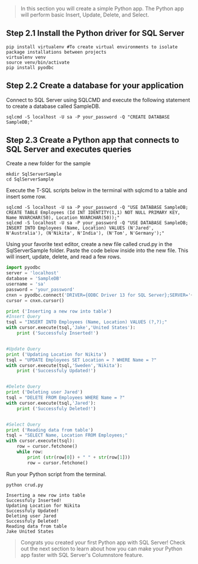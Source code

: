 
> In this section you will create a simple Python app. The Python app will perform basic Insert, Update, Delete, and Select.

## Step 2.1 Install the Python driver for SQL Server 

```terminal
pip install virtualenv #To create virtual environments to isolate package installations between projects
virtualenv venv
source venv/bin/activate
pip install pyodbc
```

## Step 2.2 Create a database for your application 

Connect to SQL Server using SQLCMD and execute the following statement to create a database called SampleDB.

```terminal
sqlcmd -S localhost -U sa -P your_password -Q "CREATE DATABASE SampleDB;"
```

## Step 2.3 Create a Python app that connects to SQL Server and executes queries

Create a new folder for the sample

```terminal
mkdir SqlServerSample
cd SqlServerSample
```

Execute the T-SQL scripts below in the terminal with sqlcmd to a table and insert some row.

```terminal
sqlcmd -S localhost -U sa -P your_password -Q "USE DATABASE SampleDB; CREATE TABLE Employees (Id INT IDENTITY(1,1) NOT NULL PRIMARY KEY, Name NVARCHAR(50), Location NVARCHAR(50));"
sqlcmd -S localhost -U sa -P your_password -Q "USE DATABASE SampleDB; INSERT INTO Employees (Name, Location) VALUES (N'Jared', N'Australia'), (N'Nikita', N'India'), (N'Tom', N'Germany');"
```

Using your favorite text editor, create a new file called crud.py in the SqlServerSample folder. Paste the code below inside into the new file. This will insert, update, delete, and read a few rows. 

```python
import pyodbc
server = 'localhost'
database = 'SampleDB'
username = 'sa'
password = 'your_password'
cnxn = pyodbc.connect('DRIVER={ODBC Driver 13 for SQL Server};SERVER='+server+';PORT=1443;DATABASE='+database+';UID='+username+';PWD='+ password)
cursor = cnxn.cursor()

print ('Inserting a new row into table')
#Insert Query
tsql = "INSERT INTO Employees (Name, Location) VALUES (?,?);"
with cursor.execute(tsql,'Jake','United States'):
    print ('Successfuly Inserted!')


#Update Query
print ('Updating Location for Nikita')
tsql = "UPDATE Employees SET Location = ? WHERE Name = ?"
with cursor.execute(tsql,'Sweden','Nikita'):
    print ('Successfuly Updated!')


#Delete Query
print ('Deleting user Jared')
tsql = "DELETE FROM Employees WHERE Name = ?"
with cursor.execute(tsql,'Jared'):
    print ('Successfuly Deleted!')


#Select Query
print ('Reading data from table')
tsql = "SELECT Name, Location FROM Employees;"
with cursor.execute(tsql):
    row = cursor.fetchone()
    while row:
        print (str(row[0]) + " " + str(row[1]))
        row = cursor.fetchone()
```

Run your Python script from the terminal.

```terminal
python crud.py
```

```results
Inserting a new row into table
Successfuly Inserted!
Updating Location for Nikita
Successfuly Updated!
Deleting user Jared
Successfuly Deleted!
Reading data from table
Jake United States
```

> Congrats you created your first Python app with SQL Server! Check out the next section to learn about how you can make your Python app faster with SQL Server's Columnstore feature.
